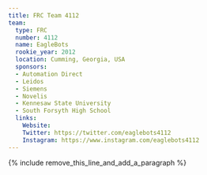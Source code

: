 ```yaml
---
title: FRC Team 4112
team:
  type: FRC
  number: 4112
  name: EagleBots
  rookie_year: 2012
  location: Cumming, Georgia, USA
  sponsors:
  - Automation Direct
  - Leidos
  - Siemens
  - Novelis
  - Kennesaw State University
  - South Forsyth High School
  links:
    Website:
    Twitter: https://twitter.com/eaglebots4112
    Instagram: https://www.instagram.com/eaglebots4112
---
```


{% include remove_this_line_and_add_a_paragraph %}